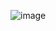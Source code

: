 ![image](https://user-images.githubusercontent.com/29038531/128958246-832705bc-8d43-41f2-a88a-bc6568f6943e.png)
